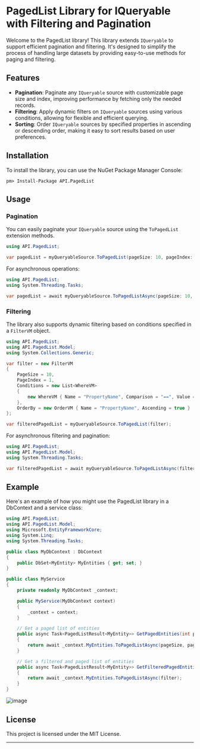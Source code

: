 # PagedList Library for IQueryable with Filtering and Pagination

Welcome to the PagedList library! This library extends `IQueryable` to support efficient pagination and filtering. It's designed to simplify the process of handling large datasets by providing easy-to-use methods for paging and filtering.

## Features

- **Pagination**: Paginate any `IQueryable` source with customizable page size and index, improving performance by fetching only the needed records.
- **Filtering**: Apply dynamic filters on `IQueryable` sources using various conditions, allowing for flexible and efficient querying.
- **Sorting**: Order `IQueryable` sources by specified properties in ascending or descending order, making it easy to sort results based on user preferences.

## Installation

To install the library, you can use the NuGet Package Manager Console:

```shell
pm> Install-Package API.PagedList
```

## Usage

### Pagination

You can easily paginate your `IQueryable` source using the `ToPagedList` extension methods.

```csharp
using API.PagedList;

var pagedList = myQueryableSource.ToPagedList(pageSize: 10, pageIndex: 1);
```

For asynchronous operations:

```csharp
using API.PagedList;
using System.Threading.Tasks;

var pagedList = await myQueryableSource.ToPagedListAsync(pageSize: 10, pageIndex: 1);
```

### Filtering

The library also supports dynamic filtering based on conditions specified in a `FilterVM` object.

```csharp
using API.PagedList;
using API.PagedList.Model;
using System.Collections.Generic;

var filter = new FilterVM
{
    PageSize = 10,
    PageIndex = 1,
    Conditions = new List<WhereVM>
    {
        new WhereVM { Name = "PropertyName", Comparison = "==", Value = "Value" }
    },
    OrderBy = new OrderVM { Name = "PropertyName", Ascending = true }
};

var filteredPagedList = myQueryableSource.ToPagedList(filter);
```

For asynchronous filtering and pagination:

```csharp
using API.PagedList;
using API.PagedList.Model;
using System.Threading.Tasks;

var filteredPagedList = await myQueryableSource.ToPagedListAsync(filter);
```

## Example

Here's an example of how you might use the PagedList library in a DbContext and a service class:

```csharp
using API.PagedList;
using API.PagedList.Model;
using Microsoft.EntityFrameworkCore;
using System.Linq;
using System.Threading.Tasks;

public class MyDbContext : DbContext
{
    public DbSet<MyEntity> MyEntities { get; set; }
}

public class MyService
{
    private readonly MyDbContext _context;

    public MyService(MyDbContext context)
    {
        _context = context;
    }

    // Get a paged list of entities
    public async Task<PagedListResult<MyEntity>> GetPagedEntities(int pageIndex, int pageSize)
    {
        return await _context.MyEntities.ToPagedListAsync(pageSize, pageIndex);
    }

    // Get a filtered and paged list of entities
    public async Task<PagedListResult<MyEntity>> GetFilteredPagedEntities(FilterVM filter)
    {
        return await _context.MyEntities.ToPagedListAsync(filter);
    }
}
```

![image](https://drive.google.com/file/d/1YbkGPhVsnZlIcVVFcJemyX5p55yori0p/view?usp=drive_link)


## License

This project is licensed under the MIT License.

---

